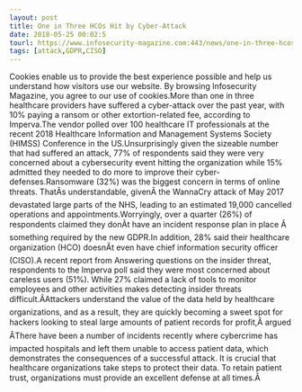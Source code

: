 ```yaml
---
layout: post
title: One in Three HCOs Hit by Cyber-Attack
date: 2018-05-25 00:02:5
tourl: https://www.infosecurity-magazine.com:443/news/one-in-three-hcos-hit-by/
tags: [attack,GDPR,CISO]
---
```

Cookies enable us to provide the best experience possible and help us understand how visitors use our website. By browsing Infosecurity Magazine, you agree to our use of cookies.More than one in three healthcare providers have suffered a cyber-attack over the past year, with 10% paying a ransom or other extortion-related fee, according to Imperva.The vendor polled over 100 healthcare IT professionals at the recent 2018 Healthcare Information and Management Systems Society (HIMSS) Conference in the US.Unsurprisingly given the sizeable number that had suffered an attack, 77% of respondents said they were very concerned about a cybersecurity event hitting the organization while 15% admitted they needed to do more to improve their cyber-defenses.Ransomware (32%) was the biggest concern in terms of online threats. ThatÂs understandable, givenÂ the WannaCry attack of May 2017 devastated large parts of the NHS, leading to an estimated 19,000 cancelled operations and appointments.Worryingly, over a quarter (26%) of respondents claimed they donÂt have an incident response plan in place Â something required by the new GDPR.In addition, 28% said their healthcare organization (HCO) doesnÂt even have chief information security officer (CISO).A recent report from Answering questions on the insider threat, respondents to the Imperva poll said they were most concerned about careless users (51%). While 27% claimed a lack of tools to monitor employees and other activities makes detecting insider threats difficult.ÂAttackers understand the value of the data held by healthcare organizations, and as a result, they are quickly becoming a sweet spot for hackers looking to steal large amounts of patient records for profit,Â argued ÂThere have been a number of incidents recently where cybercrime has impacted hospitals and left them unable to access patient data, which demonstrates the consequences of a successful attack. It is crucial that healthcare organizations take steps to protect their data. To retain patient trust, organizations must provide an excellent defense at all times.Â